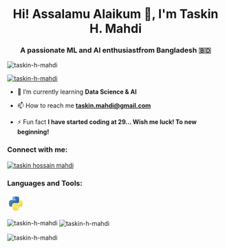 <h1 align="center">Hi! Assalamu Alaikum 👋, I'm Taskin H. Mahdi</h1>
<h3 align="center">A passionate ML and AI enthusiastfrom Bangladesh 🇧🇩</h3>

<p align="left"> <img src="https://komarev.com/ghpvc/?username=taskin-h-mahdi&label=Profile%20views&color=0e75b6&style=flat" alt="taskin-h-mahdi" /> </p>

<p align="left"> <a href="https://github.com/ryo-ma/github-profile-trophy"><img src="https://github-profile-trophy.vercel.app/?username=taskin-h-mahdi" alt="taskin-h-mahdi" /></a> </p>

- 🌱 I’m currently learning **Data Science & AI**

- 📫 How to reach me **taskin.mahdi@gmail.com**

- ⚡ Fun fact **I have started coding at 29... Wish me luck! To new beginning!**

<h3 align="left">Connect with me:</h3>
<p align="left">
<a href="https://linkedin.com/in/taskin hossain mahdi" target="blank"><img align="center" src="https://raw.githubusercontent.com/rahuldkjain/github-profile-readme-generator/master/src/images/icons/Social/linked-in-alt.svg" alt="taskin hossain mahdi" height="30" width="40" /></a>
</p>

<h3 align="left">Languages and Tools:</h3>
<p align="left"> <a href="https://www.python.org" target="_blank" rel="noreferrer"> <img src="https://raw.githubusercontent.com/devicons/devicon/master/icons/python/python-original.svg" alt="python" width="40" height="40"/> </a> </p>

<p><img align="left" src="https://github-readme-stats.vercel.app/api/top-langs?username=taskin-h-mahdi&show_icons=true&locale=en&layout=compact" alt="taskin-h-mahdi" /></p>

<p>&nbsp;<img align="center" src="https://github-readme-stats.vercel.app/api?username=taskin-h-mahdi&show_icons=true&locale=en" alt="taskin-h-mahdi" /></p>

<p><img align="center" src="https://github-readme-streak-stats.herokuapp.com/?user=taskin-h-mahdi&" alt="taskin-h-mahdi" /></p>
